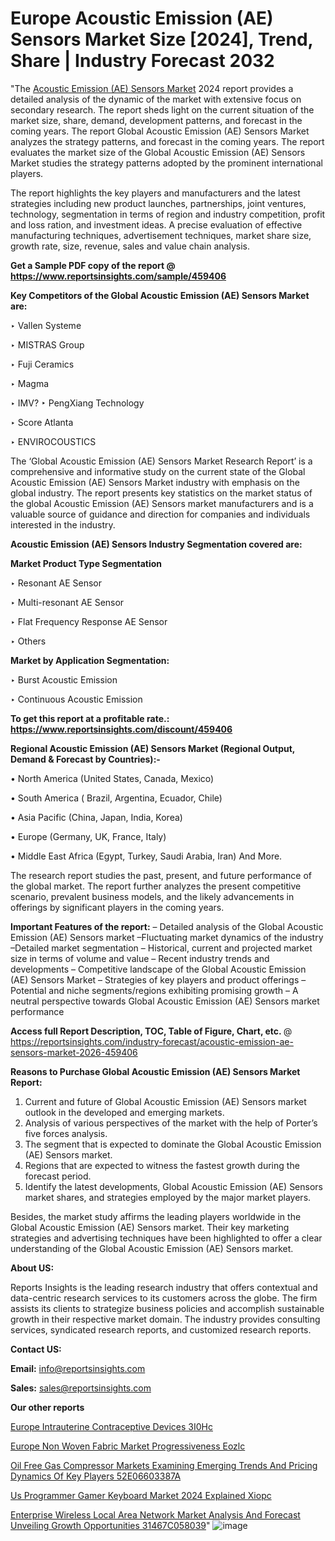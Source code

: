 # Europe Acoustic Emission (AE) Sensors Market Size [2024], Trend, Share | Industry Forecast 2032
  
"The <a href=https://www.reportsinsights.com/sample/459406>Acoustic Emission (AE) Sensors Market</a> 2024 report provides a detailed analysis of the dynamic of the market with extensive focus on secondary research. The report sheds light on the current situation of the market size, share, demand, development patterns, and forecast in the coming years. The report Global Acoustic Emission (AE) Sensors Market analyzes the strategy patterns, and forecast in the coming years. The report evaluates the market size of the Global Acoustic Emission (AE) Sensors Market studies the strategy patterns adopted by the prominent international players.

The report highlights the key players and manufacturers and the latest strategies including new product launches, partnerships, joint ventures, technology, segmentation in terms of region and industry competition, profit and loss ration, and investment ideas. A precise evaluation of effective manufacturing techniques, advertisement techniques, market share size, growth rate, size, revenue, sales and value chain analysis.

<strong>Get a Sample PDF copy of the report @ <a href=https://www.reportsinsights.com/sample/459406 style=color:#0000ff;>https://www.reportsinsights.com/sample/459406</a></strong>

<strong>Key Competitors of the Global Acoustic Emission (AE) Sensors Market are:</strong>

‣ Vallen Systeme

‣ MISTRAS Group

‣ Fuji Ceramics

‣ Magma

‣ IMV?
‣ PengXiang Technology

‣ Score Atlanta

‣ ENVIROCOUSTICS

The ‘Global Acoustic Emission (AE) Sensors Market Research Report’ is a comprehensive and informative study on the current state of the Global Acoustic Emission (AE) Sensors Market industry with emphasis on the global industry. The report presents key statistics on the market status of the global Acoustic Emission (AE) Sensors market manufacturers and is a valuable source of guidance and direction for companies and individuals interested in the industry.

<strong>Acoustic Emission (AE) Sensors Industry Segmentation covered are:</strong>

<strong>Market Product Type Segmentation</strong>

‣ Resonant AE Sensor

‣ Multi-resonant AE Sensor

‣ Flat Frequency Response AE Sensor

‣ Others

<strong>Market by Application Segmentation:</strong>

‣ Burst Acoustic Emission

‣ Continuous Acoustic Emission

<strong>To get this report at a profitable rate.: <a href=https://www.reportsinsights.com/discount/459406 style=color:#0000ff;>https://www.reportsinsights.com/discount/459406</a></strong>

<strong>Regional Acoustic Emission (AE) Sensors Market (Regional Output, Demand &amp; Forecast by Countries):-</strong>

• North America (United States, Canada, Mexico)

• South America ( Brazil, Argentina, Ecuador, Chile)

• Asia Pacific (China, Japan, India, Korea)

• Europe (Germany, UK, France, Italy)

• Middle East Africa (Egypt, Turkey, Saudi Arabia, Iran) And More.

The research report studies the past, present, and future performance of the global market. The report further analyzes the present competitive scenario, prevalent business models, and the likely advancements in offerings by significant players in the coming years.

<strong>Important Features of the report:</strong>
– Detailed analysis of the Global Acoustic Emission (AE) Sensors market
–Fluctuating market dynamics of the industry
–Detailed market segmentation
– Historical, current and projected market size in terms of volume and value
– Recent industry trends and developments
– Competitive landscape of the Global Acoustic Emission (AE) Sensors Market
– Strategies of key players and product offerings
– Potential and niche segments/regions exhibiting promising growth
– A neutral perspective towards Global Acoustic Emission (AE) Sensors market performance

<strong>Access full Report Description, TOC, Table of Figure, Chart, etc. </strong>@   <a href=https://reportsinsights.com/industry-forecast/acoustic-emission-ae-sensors-market-2026-459406 style=color:#0000ff;>https://reportsinsights.com/industry-forecast/acoustic-emission-ae-sensors-market-2026-459406</a>

<strong>Reasons to Purchase Global Acoustic Emission (AE) Sensors Market Report:</strong>
1. Current and future of Global Acoustic Emission (AE) Sensors market outlook in the developed and emerging markets.
2. Analysis of various perspectives of the market with the help of Porter’s five forces analysis.
3. The segment that is expected to dominate the Global Acoustic Emission (AE) Sensors market.
4. Regions that are expected to witness the fastest growth during the forecast period.
5. Identify the latest developments, Global Acoustic Emission (AE) Sensors market shares, and strategies employed by the major market players.

Besides, the market study affirms the leading players worldwide in the Global Acoustic Emission (AE) Sensors market. Their key marketing strategies and advertising techniques have been highlighted to offer a clear understanding of the Global Acoustic Emission (AE) Sensors market.

<strong><strong>About US</strong>:</strong>

Reports Insights is the leading research industry that offers contextual and data-centric research services to its customers across the globe. The firm assists its clients to strategize business policies and accomplish sustainable growth in their respective market domain. The industry provides consulting services, syndicated research reports, and customized research reports.

<strong>Contact US:</strong>

<p class=><b>Email:</b> <a href=mailto:info@reportsinsights.com>info@reportsinsights.com</a></p>
<p class=><b>Sales:</b> <a href=mailto:sales@reportsinsights.com>sales@reportsinsights.com</a></p>

<strong>Our other reports</strong>

<a href=https://www.linkedin.com/pulse/europe-intrauterine-contraceptive-devices-3i0hc/>Europe Intrauterine Contraceptive Devices 3I0Hc</a>

<a href=https://www.linkedin.com/pulse/europe-non-woven-fabric-market-progressiveness-eozlc/>Europe Non Woven Fabric Market Progressiveness Eozlc</a>

<a href=https://medium.com/@gd336335/oil-free-gas-compressor-markets-examining-emerging-trends-and-pricing-dynamics-of-key-players-52e06603387a>Oil Free Gas Compressor Markets Examining Emerging Trends And Pricing Dynamics Of Key Players 52E06603387A</a>

<a href=https://www.linkedin.com/pulse/us-programmer-gamer-keyboard-market-2024-explained-xiopc/>Us Programmer Gamer Keyboard Market 2024 Explained Xiopc</a>

<a href=https://medium.com/@ruchikakadam73/enterprise-wireless-local-area-network-market-analysis-and-forecast-unveiling-growth-opportunities-31467c058039>Enterprise Wireless Local Area Network Market Analysis And Forecast Unveiling Growth Opportunities 31467C058039</a>"
![image](https://github.com/daminid12/RImarketresearch/assets/158430485/98e75c1c-583f-4d36-81b9-f5cfa994baf3)
